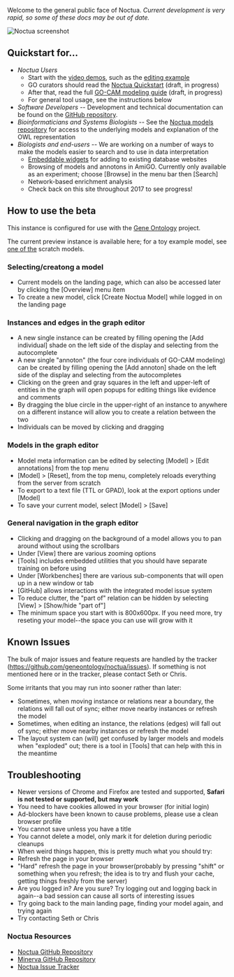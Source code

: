 Welcome to the general public face of Noctua. _Current development is
very rapid, so some of these docs may be out of date._

![Noctua screenshot](https://geneontology.github.io/noctua/images/screenshot.png)

## Quickstart for...

 * *Noctua Users*
    * Start with the [video demos](https://vimeo.com/channels/Noctua), such as the [editing example](https://vimeo.com/channels/noctua/148780879)
    * GO curators should read the [Noctua Quickstart](/doc/quick-start-guide) (draft, in progress)
    * After that, read the full [GO-CAM modeling guide](https://docs.google.com/document/d/18ihslb7prB6CWtu2yjF-pMHZBTY1-AdXJAu-ZyuyXS4/edit#) (draft, in progress)
    * For general tool usage, see the instructions below
 * *Software Developers* -- Development and technical documentation can be found on the [GitHub repository](http://github.com/geneontology/noctua).
 * *Bioinformaticians and Systems Biologists* -- See the [Noctua models repository](http://github.com/geneontology/noctua-models) for access to the underlying models and explanation of the OWL representation
 * *Biologists and end-users* -- We are working on a number of ways to make the models easier to search and to use in data interpretation
    * [Embeddable widgets](https://github.com/geneontology/noctua/issues/221) for adding to existing database websites
    * Browsing of models and annotons in AmiGO. Currently only available as an experiment; choose [Browse] in the menu bar then [Search]
    * Network-based enrichment analysis
    * Check back on this site throughout 2017 to see progress!

## How to use the beta

This instance is configured for use with the [Gene Ontology](http://geneontology.org) project.

The current preview instance is available here; for a toy example model, see [one of the](http://noctua.berkeleybop.org/editor/graph/gomodel:55ad81df00000001) scratch models.

### Selecting/creatong a model

* Current models on the landing page, which can also be accessed later by clicking the [Overview] menu item
* To create a new model, click [Create Noctua Model] while logged in on the landing page

### Instances and edges in the graph editor

* A new single instance can be created by filling opening the [Add individual] shade on the left side of the display and selecting from the autocomplete
* A new single "annoton" (the four core individuals of GO-CAM modeling) can be created by filling opening the [Add annoton] shade on the left side of the display and selecting from the autocompletes
* Clicking on the green and gray squares in the left and upper-left of entities in the graph will open popups for editing things like evidence and comments
* By dragging the blue circle in the upper-right of an instance to anywhere on a different instance will allow you to create a relation between the two
* Individuals can be moved by clicking and dragging

### Models in the graph editor

* Model meta information can be edited by selecting [Model] > [Edit annotations] from the top menu
* [Model] > [Reset], from the top menu, completely reloads everything from the server from scratch
* To export to a text file (TTL or GPAD), look at the export options under [Model]
* To save your current model, select [Model] > [Save]

### General navigation in the graph editor

* Clicking and dragging on the background of a model allows you to pan around without using the scrollbars
* Under [View] there are various zooming options
* [Tools] includes embedded utilities that you should have separate training on before using
* Under [Workbenches] there are various sub-components that will open up in a new window or tab
* [GitHub] allows interactions with the integrated model issue system
* To reduce clutter, the "part of" relation can be hidden by selecting [View] > [Show/hide "part of"]
* The minimum space you start with is 800x600px. If you need more, try reseting your model--the space you can use will grow with it

## Known Issues

The bulk of major issues and feature requests are handled by the
tracker (https://github.com/geneontology/noctua/issues). If something is
not mentioned here or in the tracker, please contact Seth or Chris.

Some irritants that you may run into sooner rather than later:

* Sometimes, when moving instance or relations near a boundary, the relations will fall out of sync; either move nearby instances or refresh the model
* Sometimes, when editing an instance, the relations (edges) will fall out of sync; either move nearby instances or refresh the model
* The layout system can (will) get confused by larger models and models when "exploded" out; there is a tool in [Tools] that can help with this in the meantime

## Troubleshooting

* Newer versions of Chrome and Firefox are tested and supported, __Safari is not tested or supported, but may work__
* You need to have cookies allowed in your browser (for initial login)
* Ad-blockers have been known to cause problems, please use a clean browser profile
* You cannot save unless you have a title
* You cannot delete a model, only mark it for deletion during periodic cleanups
* When weird things happen, this is pretty much what you should try:
 * Refresh the page in your browser
 * "Hard" refresh the page in your browser(probably by pressing "shift" or something when you refresh; the idea is to try and flush your cache, getting things freshly from the server)
 * Are you logged in? Are you sure? Try logging out and logging back in again--a bad session can cause all sorts of interesting issues
 * Try going back to the main landing page, finding your model again, and trying again
 * Try contacting Seth or Chris

### Noctua Resources

- [Noctua GitHub Repository](https://github.com/geneontology/noctua)
- [Minerva GitHub Repository](https://github.com/geneontology/minerva)
- [Noctua Issue Tracker](https://github.com/geneontology/noctua/issues)
